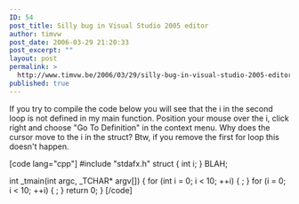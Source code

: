 ```yaml
---
ID: 54
post_title: Silly bug in Visual Studio 2005 editor
author: timvw
post_date: 2006-03-29 21:20:33
post_excerpt: ""
layout: post
permalink: >
  http://www.timvw.be/2006/03/29/silly-bug-in-visual-studio-2005-editor/
published: true
---
```

<p>If you try to compile the code below you will see that the i in the second loop is not defined in my main function. Position your mouse over the i, click right and choose "Go To Definition" in the context menu. Why does the cursor move to the i in the struct? Btw, if you remove the first for loop this doesn't happen.</p>

[code lang="cpp"]
#include "stdafx.h"
struct {
  int i;
} BLAH;

int _tmain(int argc, _TCHAR* argv[]) {
  for (int i = 0; i < 10; ++i) { ; }
  for (i = 0; i < 10; ++i) { ; }
  return 0;
}
[/code]